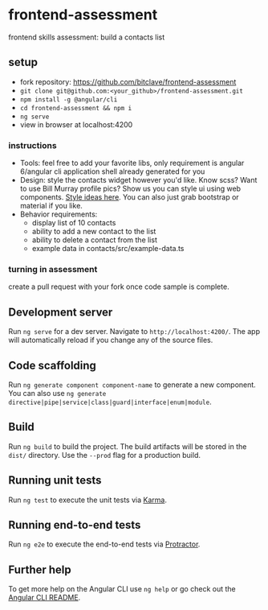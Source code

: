 # frontend-assessment
frontend skills assessment: build a contacts list

## setup
- fork repository: https://github.com/bitclave/frontend-assessment
- ```git clone git@github.com:<your_github>/frontend-assessment.git```
- ```npm install -g @angular/cli```
- ```cd frontend-assessment && npm i```
- ```ng serve```
- view in browser at localhost:4200

### instructions
- Tools: feel free to add your favorite libs, only requirement is angular 6/angular cli application shell already generated for you
- Design: style the contacts widget however you'd like. Know scss? Want to use Bill Murray profile pics? Show us you can style ui using web components. [Style ideas here](https://goo.gl/oSdpiW). You can also just grab bootstrap or material if you like.
- Behavior requirements:
  - display list of 10 contacts
  - ability to add a new contact to the list
  - ability to delete a contact from the list
  - example data in contacts/src/example-data.ts

### turning in assessment

create a pull request with your fork once code sample is complete.


## Development server

Run `ng serve` for a dev server. Navigate to `http://localhost:4200/`. The app will automatically reload if you change any of the source files.

## Code scaffolding

Run `ng generate component component-name` to generate a new component. You can also use `ng generate directive|pipe|service|class|guard|interface|enum|module`.

## Build

Run `ng build` to build the project. The build artifacts will be stored in the `dist/` directory. Use the `--prod` flag for a production build.

## Running unit tests

Run `ng test` to execute the unit tests via [Karma](https://karma-runner.github.io).

## Running end-to-end tests

Run `ng e2e` to execute the end-to-end tests via [Protractor](http://www.protractortest.org/).

## Further help

To get more help on the Angular CLI use `ng help` or go check out the [Angular CLI README](https://github.com/angular/angular-cli/blob/master/README.md).
